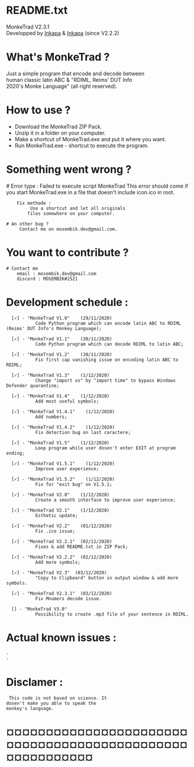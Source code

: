 # README.txt

MonkeTrad V2.3.1 <br>
Developped by <a href="https://github.com/MOSEMBIK">Inkapa</a> & <a href="https://github.com/Inkapa">Inkapa</a> (since V2.2.2)

# What's MonkeTrad ?
Just a simple program that encode and decode between <br>
human classic latin ABC & "RDIML, Reims' DUT Info <br>
2020's Monke Language" (all right reserved).
    
# How to use ?
- Download the MonkeTrad ZIP Pack.
- Unzip it in a folder on your computer.
- Make a shortcut of MonkeTrad.exe and put it where you want.
- Run MonkeTrad.exe - shortcut to execute the program.

# Something went wrong ?
<p>
	# Error type : Failed to execute script MonkeTrad
		 This error should come if you start
		MonkeTrad.exe in a file that doesn't include
		icon.ico in root.
		
		Fix methode :
			 Use a shortcut and let all originals
			files somewhere on your computer.

	# An other bug ?
		 Contact me on mosembik.dev@gmail.com.
</p>

# You want to contribute ?
	# Contact me
		email : mosembik.dev@gmail.com
		discord : MOSEMBIK#2521

# Development schedule :
      [✓] - "MonkeTrad V1.0"    (29/11/2020)
               Code Python program which can encode latin ABC to RDIML (Reims' DUT Info's Monkey Language);

      [✓] - "MonkeTrad V1.1"    (30/11/2020)
               Code Python program which can decode RDIML to latin ABC;

      [✓] - "MonkeTrad V1.2"    (30/11/2020)
               Fix first cap vanishing issue on encoding latin ABC to RDIML;

      [✓] - "MonkeTrad V1.3"    (1/12/2020)
               Change "import os" by "import time" to bypass Windows Defender quarantine;

      [✓] - "MonkeTrad V1.4"    (1/12/2020)
               Add most useful symbols;

      [✓] - "MonkeTrad V1.4.1"    (1/12/2020)
               Add numbers;

      [✓] - "MonkeTrad V1.4.2"    (1/12/2020)
               Fix detection bug on last caractere;

      [✓] - "MonkeTrad V1.5"    (1/12/2020)
               Loop program while user dosen't enter EXIT at program ending;

      [✓] - "MonkeTrad V1.5.1"    (1/12/2020)
               Improve user experience;

      [✓] - "MonkeTrad V1.5.2"    (1/12/2020)
               Fix for "exit bug" on V1.5.1;

      [✓] - "MonkeTrad V2.0"    (1/12/2020)
               Create a smooth interface to improve user experience;

      [✓] - "MonkeTrad V2.1"    (1/12/2020)
               Esthetic update;

      [✓] - "MonkeTrad V2.2"    (01/12/2020)
               Fix .ico issue;

      [✓] - "MonkeTrad V2.2.1"  (02/12/2020)
               Fixes & add README.txt in ZIP Pack;

      [✓] - "MonkeTrad V2.2.2"  (02/12/2020)
               Add more symbols;

      [✓] - "MonkeTrad V2.3"  (03/12/2020)
               "Copy to Clipboard" button in output window & add more symbols.

      [✓] - "MonkeTrad V2.3.1"  (03/12/2020)
               Fix Mnumers decode issue.

      [] - "MonkeTrad V3.0"
               Possibility to create .mp3 file of your sentence in RDIML.

# Actual known issues :
    - 
    -

# Disclamer :
     This code is not based on science. It
    dosen't make you able to speak the
    monkey's language.
            
# ¤¤¤¤¤¤¤¤¤¤¤¤¤¤¤¤¤¤¤¤¤¤¤¤¤¤¤¤¤¤¤¤¤¤¤¤¤¤¤¤¤¤¤¤¤¤¤¤¤¤¤¤¤¤¤¤¤
